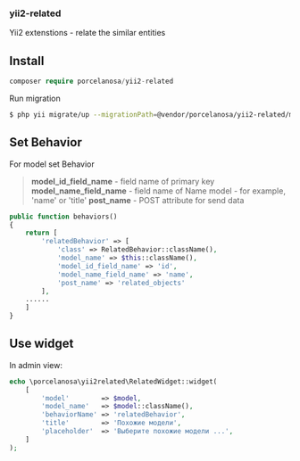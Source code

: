 ### yii2-related
Yii2 extenstions - relate the similar entities

## Install 

```php
composer require porcelanosa/yii2-related
```
Run migration
```bash
$ php yii migrate/up --migrationPath=@vendor/porcelanosa/yii2-related/migrations
```

## Set Behavior
For model set Behavior

> **model_id_field_name** - field name of primary key 
> **model_name_field_name** - field name of Name model - for example, 'name' or 'title' 
> **post_name** - POST attribute for send data 
```php
public function behaviors()
{
    return [
        'relatedBehavior' => [
            'class' => RelatedBehavior::className(),
            'model_name' => $this::className(),
            'model_id_field_name' => 'id', 
            'model_name_field_name' => 'name',
            'post_name' => 'related_objects'
        ],
    ......
    ]
}    
```
## Use widget
In admin view:
```php
echo \porcelanosa\yii2related\RelatedWidget::widget(
    [
        'model'        => $model,
        'model_name'   => $model::className(),
        'behaviorName' => 'relatedBehavior',
        'title'        => 'Похожие модели',
        'placeholder'  => 'Выберите похожие модели ...',
    ]
);
```